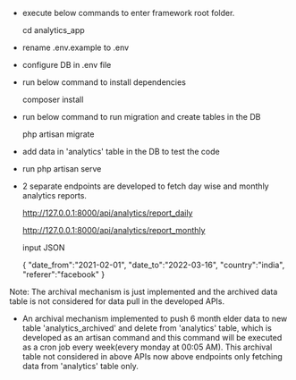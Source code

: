 * execute below commands to enter framework root folder.
  
  cd analytics_app

* rename .env.example to .env

* configure DB in .env file 

* run below command to install dependencies

  composer install

* run below command to run migration and create tables in the DB

  php artisan migrate

* add data in 'analytics' table in the DB to test the code

* run php artisan serve

* 2 separate endpoints are developed to fetch day wise and monthly analytics reports.
    
    http://127.0.0.1:8000/api/analytics/report_daily

    http://127.0.0.1:8000/api/analytics/report_monthly

    input JSON

	{
		"date_from":"2021-02-01",
		"date_to":"2022-03-16",
	    "country":"india",
	    "referer":"facebook"
	}

Note: The archival mechanism is just implemented and the archived data table is not considered for data pull in the developed APIs.

* An archival mechanism implemented to push 6 month elder data to new table 'analytics_archived' and delete from 'analytics' table, which is developed as an artisan command and this command will be executed as a cron job every week(every monday at 00:05 AM). This archival table not considered in above APIs now above endpoints only fetching data from 'analytics' table only.

